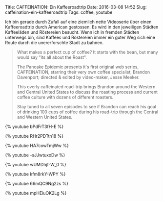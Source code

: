 Title: CAFFEINATION: Ein Kaffeeroadtrip
Date: 2016-03-08 14:52
Slug: caffeination-ein-kaffeeroadtrip
Tags: coffee, youtube

Ich bin gerade durch Zufall auf eine ziemlich nette Videoserie über einen Kaffeeroadtrip durch American gestossen. Es wird in den jeweiligen Städten Kaffeeläden und Röstereien besucht. Wenn ich in fremden Städten unterwegs bin, sind Kaffees und Röstereien immer ein guter Weg sich eine Route durch die unererforschte Stadt zu bahnen.

> What makes a perfect cup of coffee? It starts with the bean, but many would say "its all about the Roast".
>
> The Pancake Epidemic presents it's first original web series, CAFFEINATION, starring their very own coffee specialist, Brandon Davenport; directed & edited by video-maker, Jesse Meeker.
>
> This overly caffeinated road-trip brings Brandon around the Western and Central United States to discuss the roasting process and current coffee culture with dozens of different roasters.
>
> Stay tuned to all seven episodes to see if Brandon can reach his goal of drinking 100 cups of coffee during his road-trip through the Central and Western United States.

{% youtube bPdFrT3fH-E %}

{% youtube RHr2PDTtn18 %}

{% youtube HA7cowTmjWw %}

{% youtube -sJJwtuxoDw %}

{% youtube wUMDhjf-W_0 %}

{% youtube kfm8rkY-WPY %}

{% youtube 66mQC9Ng2zs %}

{% youtube mpHEiuOK2Lg %}
